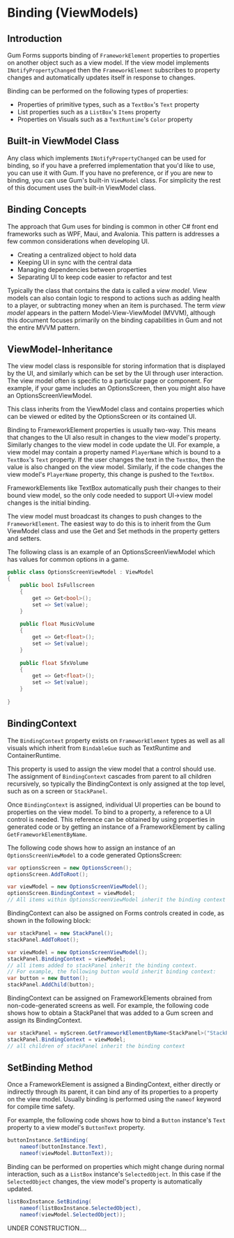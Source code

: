 # Binding (ViewModels)

## Introduction

Gum Forms supports binding of `FrameworkElement` properties to properties on another object such as a view model. If the view model implements `INotifyPropertyChanged` then the `FrameworkElement` subscribes to property changes and automatically updates itself in response to changes.

Binding can be performed on the following types of properties:

* Properties of primitive types, such as a `TextBox`'s `Text` property
* List properties such as a `ListBox`'s `Items` property
* Properties on Visuals such as a `TextRuntime`'s `Color` property

## Built-in ViewModel Class

Any class which implements `INotifyPropertyChanged` can be used for binding, so if you have a preferred implementation that you'd like to use, you can use it with Gum. If you have no preference, or if you are new to binding, you can use Gum's built-in `ViewModel` class. For simplicity the rest of this document uses the built-in ViewModel class.

## Binding Concepts

The approach that Gum uses for binding is common in other C# front end frameworks such as WPF, Maui, and Avalonia. This pattern is addresses a few common considerations when developing UI.

* Creating a centralized object to hold data
* Keeping UI in sync with the central data
* Managing dependencies between properties
* Separating UI to keep code easier to refactor and test

Typically the class that contains the data is called a _view model_. View models can also contain logic to respond to actions such as adding health to a player, or subtracting money when an item is purchased. The term _view model_ appears in the pattern Model-View-ViewModel (MVVM), although this document focuses primarily on the binding capabilities in Gum and not the entire MVVM pattern.

## ViewModel-Inheritance

The view model class is responsible for storing information that is displayed by the UI, and similarly which can be set by the UI through user interaction. The view model often is specific to a particular page or component. For example, if your game includes an OptionsScreen, then you might also have an OptionsScreenViewModel.

This class inherits from the ViewModel class and contains properties which can be viewed or edited by the OptionsScreen or its contained UI.

Binding to FrameworkElement properties is usually two-way. This means that changes to the UI also result in changes to the view model's property. Similarly changes to the view model in code update the UI. For example, a view model may contain a property named `PlayerName` which is bound to a `TextBox`'s `Text` property. If the user changes the text in the `TextBox`, then the value is also changed on the view model. Similarly, if the code changes the view model's `PlayerName` property, this change is pushed to the `TextBox`.

FrameworkElements like TextBox automatically push their changes to their bound view model, so the only code needed to support UI->view model changes is the initial binding.

The view model must broadcast its changes to push changes to the `FrameworkElement`. The easiest way to do this is to inherit from the Gum ViewModel class and use the Get and Set methods in the property getters and setters.

The following class is an example of an OptionsScreenViewModel which has values for common options in a game.

```csharp
public class OptionsScreenViewModel : ViewModel
{
    public bool IsFullscreen
    {
        get => Get<bool>();
        set => Set(value);
    }
    
    public float MusicVolume
    {
        get => Get<float>();
        set => Set(value);
    }
    
    public float SfxVolume
    {
        get => Get<float>();
        set => Set(value);
    }
    
}
```

## BindingContext

The `BindingContext` property exists on `FrameworkElement` types as well as all visuals which inherit from `BindableGue` such as TextRuntime and ContainerRuntime.

This property is used to assign the view model that a control should use. The assignment of `BindingContext` cascades from parent to all children recursively, so typically the BindingContext is only assigned at the top level, such as on a screen or `StackPanel`.&#x20;

Once `BindingContext` is assigned, individual UI properties can be bound to properties on the view model. To bind to a property, a reference to a UI control is needed. This reference can be obtained by using properties in generated code or by getting an instance of a FrameworkElement by calling `GetFrameworkElementByName`.

The following code shows how to assign an instance of an `OptionsScreenViewModel` to a code generated OptionsScreen:

```csharp
var optionsScreen = new OptionsScreen();
optionsScreen.AddToRoot();

var viewModel = new OptionsScreenViewModel();
optionsScreen.BindingContext = viewModel;
// All items within OptionsScreenViewModel inherit the binding context
```

BindingContext can also be assigned on Forms controls created in code, as shown in the following block:

```csharp
var stackPanel = new StackPanel();
stackPanel.AddToRoot();

var viewModel = new OptionsScreenViewModel();
stackPanel.BindingContext = viewModel;
// all items added to stackPanel inherit the binding context. 
// For example, the following button would inherit binding context:
var button = new Button();
stackPanel.AddChild(button);
```

BindingContext can be assigned on FrameworkElements obrained from non-code-generated screens as well. For example, the following code shows how to obtain a StackPanel that was added to a Gum screen and assign its BindingContext.

```csharp
var stackPanel = myScreen.GetFrameworkElementByName<StackPanel>("StackPanelInstance");
stackPanel.BindingContext = viewModel;
// all children of stackPanel inherit the binding context
```

## SetBinding Method

Once a FrameworkElement is assigned a BindingContext, either directly or indirectly through its parent, it can bind any of its properties to a property on the view model. Usually binding is performed using the `nameof` keyword for compile time safety.

For example, the following code shows how to bind a `Button` instance's `Text` property to a view model's `ButtonText` property.&#x20;

```csharp
buttonInstance.SetBinding(
    nameof(buttonInstance.Text), 
    nameof(viewModel.ButtonText));
```

Binding can be performed on properties which might change during normal interaction, such as a `ListBox` instance's `SelectedObject`. In this case if the `SelectedObject` changes, the view model's property is automatically updated.

```csharp
listBoxInstance.SetBinding(
    nameof(listBoxInstance.SelectedObject),
    nameof(viewModel.SelectedObject));
```

UNDER CONSTRUCTION....
